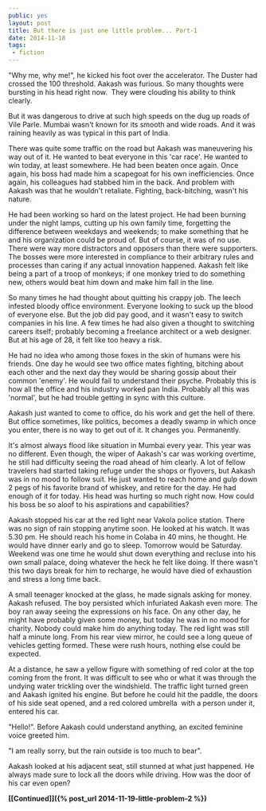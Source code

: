 ```yaml
---
public: yes
layout: post
title: But there is just one little problem... Part-1
date: 2014-11-18
tags:
 - fiction
---
```


"Why me, why me!", he kicked his foot over the accelerator. The Duster had crossed the 100 threshold. Aakash was furious. So many thoughts were bursting in his head right now.  They were clouding his ability to think clearly.

But it was dangerous to drive at such high speeds on the dug up roads of Vile Parle. Mumbai wasn't known for its smooth and wide roads. And it was raining heavily as was typical in this part of India.

There was quite some traffic on the road but Aakash was maneuvering his way out of it. He wanted to beat everyone in this 'car race'. He wanted to win today, at least somewhere. He had been beaten once again. Once again, his boss had made him a scapegoat for his own inefficiencies. Once again, his colleagues had stabbed him in the back. And problem with Aakash was that he wouldn't retaliate. Fighting, back-bitching, wasn't his nature.

He had been working so hard on the latest project. He had been burning under the night lamps, cutting up his own family time, forgetting the difference between weekdays and weekends; to make something that he and his organization could be proud of. But of course, it was of no use. There were way more distractors and opposers than there were supporters. The bosses were more interested in compliance to their arbitrary rules and processes than caring if any actual innovation happened. Aakash felt like being a part of a troop of monkeys; if one monkey tried to do something new, others would beat him down and make him fall in the line.

So many times he had thought about quitting his crappy job. The leech infested bloody office environment. Everyone looking to suck up the blood of everyone else. But the job did pay good, and it wasn't easy to switch companies in his line. A few times he had also given a thought to switching careers itself; probably becoming a freelance architect or a web designer. But at his age of 28, it felt like too heavy a risk.

He had no idea who among those foxes in the skin of humans were his friends. One day he would see two office mates fighting, bitching about each other and the next day they would be sharing gossip about their common 'enemy'. He would fail to understand their psyche. Probably this is how all the office and his industry worked pan India. Probably all this was 'normal', but he had trouble getting in sync with this culture.

Aakash just wanted to come to office, do his work and get the hell of there. But office sometimes, like politics, becomes a deadly swamp in which once you enter, there is no way to get out of it. It changes you. Permanently.

It's almost always flood like situation in Mumbai every year. This year was no different. Even though, the wiper of Aakash's car was working overtime, he still had difficulty seeing the road ahead of him clearly. A lot of fellow travelers had started taking refuge under the shops or flyovers, but Aakash was in no mood to follow suit. He just wanted to reach home and gulp down 2 pegs of his favorite brand of whiskey, and retire for the day. He had enough of it for today. His head was hurting so much right now. How could his boss be so aloof to his aspirations and capabilities?


Aakash stopped his car at the red light near Vakola police station. There was no sign of rain stopping anytime soon. He looked at his watch. It was 5.30 pm. He should reach his home in Colaba in 40 mins, he thought. He would have dinner early and go to sleep. Tomorrow would be Saturday. Weekend was one time he would shut down everything and recluse into his own small palace, doing whatever the heck he felt like doing. If there wasn't this two days break for him to recharge, he would have died of exhaustion and stress a long time back.

A small teenager knocked at the glass, he made signals asking for money. Aakash refused. The boy persisted which infuriated Aakash even more. The boy ran away seeing the expressions on his face. On any other day, he might have probably given some money, but today he was in no mood for charity. Nobody could make him do anything today. The red light was still half a minute long. From his rear view mirror, he could see a long queue of vehicles getting formed. These were rush hours, nothing else could be expected.

At a distance, he saw a yellow figure with something of red color at the top coming from the front. It was difficult to see who or what it was through the undying water trickling over the windshield. The traffic light turned green and Aakash ignited his engine. But before he could hit the paddle, the doors of his side seat opened, and a red colored umbrella  with a person under it, entered his car.

"Hello!". Before Aakash could understand anything, an excited feminine voice greeted him.

"I am really sorry, but the rain outside is too much to bear".

Aakash looked at his adjacent seat, still stunned at what just happened. He always made sure to lock all the doors while driving. How was the door of his car even open?

**[\[Continued\]]({% post_url 2014-11-19-little-problem-2 %})**
